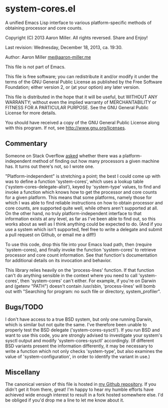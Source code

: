 system-cores.el
===============

A unified Emacs Lisp interface to various platform-specific methods of obtaining processor and core counts.

Copyright (C) 2013 Aaron Miller. All rights reversed.
Share and Enjoy!

Last revision: Wednesday, December 18, 2013, ca. 19:30.

Author: Aaron Miller <me@aaron-miller.me>

This file is not part of Emacs.

This file is free software; you can redistribute it and/or modify
it under the terms of the GNU General Public License as published
by the Free Software Foundation; either version 2, or (at your
option) any later version.

This file is distributed in the hope that it will be useful, but
WITHOUT ANY WARRANTY; without even the implied warranty of
MERCHANTABILITY or FITNESS FOR A PARTICULAR PURPOSE.  See the GNU
General Public License for more details.

You should have received a copy of the GNU General Public License
along with this program. If not, see http://www.gnu.org/licenses.

Commentary
----------

Someone on Stack Overflow [asked][1] whether there was a
platform-independent method of finding out how many processors a
given machine has. It turns out there's not, so I wrote one.

"Platform-independent" is stretching a point; the best I could come
up with was to define a function 'system-cores', which uses a
lookup table ('system-cores-delegate-alist'), keyed by
'system-type' values, to find and invoke a function which knows how
to get the processor and core counts for a given platform. This
means that some platforms, namely those for which I was able to
find reliable instructions on how to obtain processor and core
counts, are supported quite well, while others aren't supported at
all. On the other hand, no truly platform-independent interface to
that information exists at any level, as far as I've been able to
find out, so this works about as well as I think anything could be
expected to do. (And if you use a system which isn't supported,
feel free to write a delegate and submit a pull request on Github,
or email me a diff!)

To use this code, drop this file into your Emacs load path, then
(require 'system-cores), and finally invoke the function
'system-cores' to retrieve processor and core count
information. See that function's documentation for additional
details on its invocation and behavior.

This library relies heavily on the 'process-lines' function. If
that function can't do anything sensible in the context where you
need to call 'system-cores', then 'system-cores' can't either. For
example, if you're on Darwin and (getenv "PATH") doesn't contain
/usr/sbin, 'process-lines' will bomb out with "Searching for
program: no such file or directory, system_profiler".

Bugs/TODO
---------

I don't have access to a true BSD system, but only one running
Darwin, which is similar but not quite the same. I've therefore
been unable to properly test the BSD delegate
('system-cores-sysctl'). If you run BSD and want to use this code,
you are strongly advised to investigate your system's sysctl output
and modify 'system-cores-sysctl' accordingly. (If different BSD
variants present the information differently, it may be necessary
to write a function which not only checks 'system-type', but also
examines the value of 'system-configuration', in order to identify
the variant in use.)

Miscellany
----------

The canonical version of this file is hosted in [my Github
repository][2]. If you didn't get it from there, great! I'm happy
to hear my humble efforts have achieved wide enough interest to
result in a fork hosted somewhere else. I'd be obliged if you'd
drop me a line to let me know about it.

[1]: http://stackoverflow.com/q/20666556/1713079
[2]: https://github.com/aaron-em/system-cores.el
